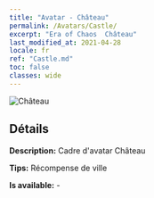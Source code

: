 ```yaml
---
title: "Avatar - Château"
permalink: /Avatars/Castle/
excerpt: "Era of Chaos  Château"
last_modified_at: 2021-04-28
locale: fr
ref: "Castle.md"
toc: false
classes: wide
---
```

 ![Château](/images/a/avatarFrame_11.png)

## Détails

 **Description:** Cadre d'avatar Château 

 **Tips:** Récompense de ville 

 **Is available:**  - 

